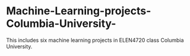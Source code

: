 # Machine-Learning-projects-Columbia-University-
This includes six machine learning projects in ELEN4720 class Columbia University.
